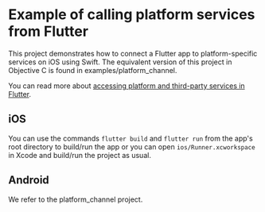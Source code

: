 # Example of calling platform services from Flutter

This project demonstrates how to connect a Flutter app to platform-specific
services on iOS using Swift. The equivalent version of this project in Objective
C is found in examples/platform_channel.

You can read more about
[accessing platform and third-party services in Flutter](https://flutter.dev/to/platform-channels/).

## iOS

You can use the commands `flutter build` and `flutter run` from the app's root
directory to build/run the app or you can open `ios/Runner.xcworkspace` in Xcode
and build/run the project as usual.

## Android

We refer to the platform_channel project.
